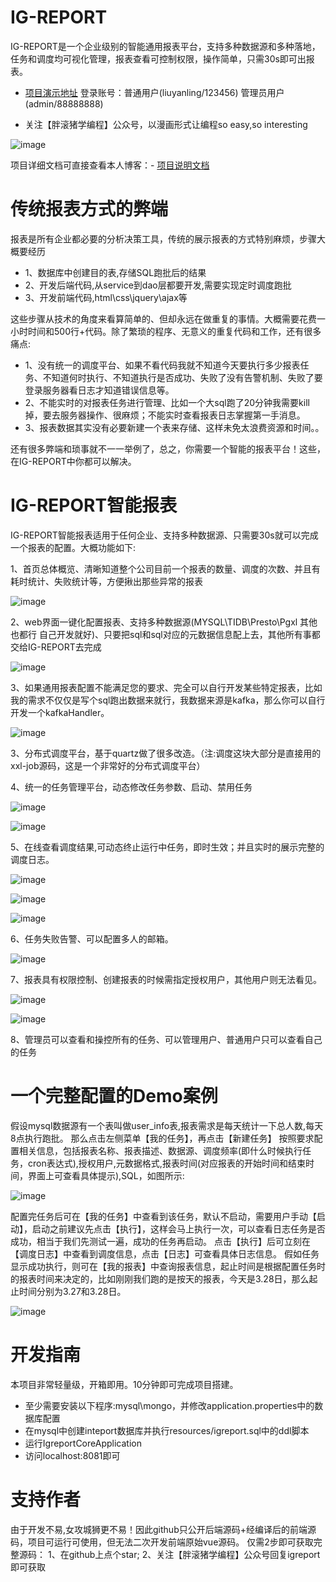 # IG-REPORT
IG-REPORT是一个企业级别的智能通用报表平台，支持多种数据源和多种落地，任务和调度均可视化管理，报表查看可控制权限，操作简单，只需30s即可出报表。

- [项目演示地址](http://101.37.90.241:8081) 
登录账号：普通用户(liuyanling/123456) 管理员用户(admin/88888888)

- 关注【胖滚猪学编程】公众号，以漫画形式让编程so easy,so interesting

![image](https://github.com/LYL41011/igreport/blob/master/igreport-core/src/main/resources/static/static/img/wchat1.jpg)


项目详细文档可直接查看本人博客：- [项目说明文档](http://bigdata-star.com/archives/2194) 


# 传统报表方式的弊端
报表是所有企业都必要的分析决策工具，传统的展示报表的方式特别麻烦，步骤大概要经历

- 1、数据库中创建目的表,存储SQL跑批后的结果 
- 2、开发后端代码,从service到dao层都要开发,需要实现定时调度跑批 
- 3、开发前端代码,html\css\jquery\ajax等

这些步骤从技术的角度来看算简单的、但却永远在做重复的事情。大概需要花费一小时时间和500行+代码。除了繁琐的程序、无意义的重复代码和工作，还有很多痛点:

- 1、没有统一的调度平台、如果不看代码我就不知道今天要执行多少报表任务、不知道何时执行、不知道执行是否成功、失败了没有告警机制、失败了要登录服务器看日志才知道错误信息等。
- 2、不能实时的对报表任务进行管理、比如一个大sql跑了20分钟我需要kill掉，要去服务器操作、很麻烦；不能实时查看报表日志掌握第一手消息。
- 3、报表数据其实没有必要新建一个表来存储、这样未免太浪费资源和时间。。

还有很多弊端和琐事就不一一举例了，总之，你需要一个智能的报表平台！这些，在IG-REPORT中你都可以解决。

# IG-REPORT智能报表

IG-REPORT智能报表适用于任何企业、支持多种数据源、只需要30s就可以完成一个报表的配置。大概功能如下:

1、首页总体概览、清晰知道整个公司目前一个报表的数量、调度的次数、并且有耗时统计、失败统计等，方便揪出那些异常的报表

![image](https://yqfile.alicdn.com/22ab5aabfd93a92db4268714866f41d81dcf9c80.png)

2、web界面一键化配置报表、支持多种数据源(MYSQL\TIDB\Presto\Pgxl 其他也都行 自己开发就好)、只要把sql和sql对应的元数据信息配上去，其他所有事都交给IG-REPORT去完成

![image](https://yqfile.alicdn.com/325571a27291caa2df74d2657799e6ac4a812e84.png)

3、如果通用报表配置不能满足您的要求、完全可以自行开发某些特定报表，比如我的需求不仅仅是写个sql跑出数据来就行，我数据来源是kafka，那么你可以自行开发一个kafkaHandler。

![image](https://yqfile.alicdn.com/569b70ba204b6472ee1105ee60f2bc8550bbaf00.png)

3、分布式调度平台，基于quartz做了很多改造。（注:调度这块大部分是直接用的xxl-job源码，这是一个非常好的分布式调度平台）

4、统一的任务管理平台，动态修改任务参数、启动、禁用任务

![image](https://yqfile.alicdn.com/18f848271249fbe5406814d5ec0a23fd04764442.png)

![image](https://yqfile.alicdn.com/7e75871779d4881884a1b703c0f46bcce8680677.png)

5、在线查看调度结果,可动态终止运行中任务，即时生效；并且实时的展示完整的调度日志。

![image](https://yqfile.alicdn.com/cab29de9d823d7422a2761008385302ac134e9ec.png)

![image](https://yqfile.alicdn.com/5fe9e5961eb9ac025e14728f14872b37e2613462.png)

![image](https://yqfile.alicdn.com/1a078a96026dfccbc0470222e500a2e99edc3d44.png)


6、任务失败告警、可以配置多人的邮箱。

![image](https://yqfile.alicdn.com/b9c4803ee6f249af20f154e7a80d6b3e8ff136f8.png)

7、报表具有权限控制、创建报表的时候需指定授权用户，其他用户则无法看见。

![image](https://yqfile.alicdn.com/14e77f34fc5c00c345687d26597a9a4c9a9bd63f.png)

![image](https://yqfile.alicdn.com/27abf9335f017c8066de4b06096073f8f59d3c3c.png)

8、管理员可以查看和操控所有的任务、可以管理用户、普通用户只可以查看自己的任务


# 一个完整配置的Demo案例

假设mysql数据源有一个表叫做user_info表,报表需求是每天统计一下总人数,每天8点执行跑批。
那么点击左侧菜单【我的任务】，再点击【新建任务】
按照要求配置相关信息，包括报表名称、报表描述、数据源、调度频率(即什么时候执行任务，cron表达式),授权用户,元数据格式,报表时间(对应报表的开始时间和结束时间，界面上可查看具体提示),SQL，如图所示:

![image](https://github.com/LYL41011/igreport/blob/master/igreport-core/src/main/resources/static/static/img/demo.jpg)

配置完任务后可在【我的任务】中查看到该任务，默认不启动，需要用户手动【启动】，启动之前建议先点击【执行】，这样会马上执行一次，可以查看日志任务是否成功，相当于我们先测试一遍，成功的任务再启动。
点击【执行】后可立刻在【调度日志】中查看到调度信息，点击【日志】可查看具体日志信息。
假如任务显示成功执行，则可在【我的报表】中查询报表信息，起止时间是根据配置任务时的报表时间来决定的，比如刚刚我们跑的是按天的报表，今天是3.28日，那么起止时间分别为3.27和3.28日。

![image](https://github.com/LYL41011/igreport/blob/master/igreport-core/src/main/resources/static/static/img/demo1.png)

# 开发指南
本项目非常轻量级，开箱即用。10分钟即可完成项目搭建。

- 至少需要安装以下程序:mysql\mongo，并修改application.properties中的数据库配置
- 在mysql中创建inteport数据库并执行resources/igreport.sql中的ddl脚本
- 运行IgreportCoreApplication
- 访问localhost:8081即可

# 支持作者

由于开发不易,女攻城狮更不易！因此github只公开后端源码+经编译后的前端源码，项目可运行可使用，但无法二次开发前端原始vue源码。
仅需2步即可获取完整源码：
1、在github上点个star;
2、关注【胖滚猪学编程】公众号回复igreport即可获取
